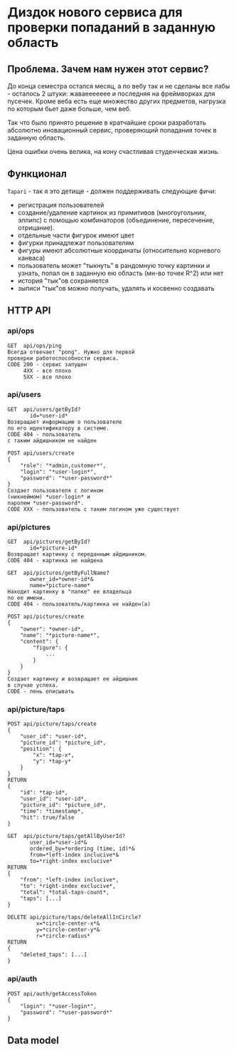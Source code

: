# Диздок нового сервиса для проверки попаданий в заданную область

## Проблема. Зачем нам нужен этот сервис?

До конца семестра остался месяц, а по вебу так и не сделаны
все лабы - осталось 2 штуки: жаваеееееее и последняя на
фреймворках для пусечек. Кроме веба есть еще множество других
предметов, нагрузка по которым бьет даже больше, чем веб.

Так что было принято решение в кратчайшие сроки разработать
абсолютно иновационный сервис, проверяющий попадания точек
в заданную область.

Цена ошибки очень велика, на кону счастливая студенческая
жизнь.

## Функционал

`Tapari` - так я это детище -
должен поддерживать следующие фичи:
- регистрация пользователей
- создание/удаление картинок из примитивов
  (многоугольник, эллипс)
  c помощью комбинаторов
  (объединение, пересечение, отрицание).
- отдельные части фигурок имеют цвет
- фигурки принадлежат пользователям
- фигуры имеют абсолютные координаты
  (относительно корневого канваса)
- пользователь может "тыкнуть" в рандомную
  точку картинки и узнать,
  попал он в заданную ею область
  (мн-во точек R^2) или нет
- история "тык"ов сохраняется
- зыписи "тык"ов можно получать,
  удалять и косвенно создавать

## HTTP API

### api/ops

```
GET  api/ops/ping
Всегда отвечает "pong". Нужно для первой 
проверки работоспособности сервиса.
CODE 200 - сервис запущен
     4XX - все плохо
     5XX - все плохо
```

### api/users

```
GET  api/users/getById?
       id=*user-id*
Возвращает информацию о пользователе 
по его идентификатору в системе.
CODE 404 - пользователь 
с таким айдишником не найден

POST api/users/create
{
    "role": "*admin,customer*",
    "login": "*user-login*",
    "password": "*user-password*"
}
Создает пользователя с логином 
(никнеймом) *user-login* и 
паролем *user-password*.
CODE XXX - пользователь с таким логином уже существует
```

### api/pictures
```
GET  api/pictures/getById?
       id=*picture-id*
Возвращает картинку с переданным айдишником.
CODE 404 - картинка не найдена

GET  api/pictures/getByFullName?
       owner_id=*owner-id*&
       name=*picture-name*
Находит картинку в "папке" ее владельца 
по ее имени.
CODE 404 - пользователь/картинка не найден(а)

POST api/pictures/create
{
    "owner": *owner-id*,
    "name": "*picture-name*",
    "content": {
        "figure": {
            ...
        }
    }
}
Создает картинку и возвращает ее айдишник
в случае успеха.
CODE - лень описывать
```

### api/picture/taps

```
POST api/picture/taps/create
{
    "user_id": *user-id*,
    "picture_id": *picture_id*,
    "position": {
        "x": *tap-x*,
        "y": *tap-y*
    }
}
RETURN
{
    "id": *tap-id*,
    "user_id": *user-id*,
    "picture_id": *picture_id*,
    "time": *timestamp*,
    "hit": true/false
}

GET  api/picture/taps/getAllByUserId?
       user_id=*user-id*&
       ordered_by=*ordering (time, id)*&
       from=*left-index inclucive*&
       to=*right-index exclucive*
RETURN
{
    "from": *left-index inclucive*,
    "to": *right-index exclucive*,
    "total": *total-taps-count*,
    "taps": [...]
}

DELETE api/picture/taps/deleteAllInCircle?
         x=*circle-center-x*&
         y=*circle-center-y*&
         r=*circle-radius*
RETURN
{
    "deleted_taps": [...]
}
```

### api/auth
```
POST api/auth/getAccessToken
{
    "login": "*user-login*",
    "password": "*user-password*"
}
```

## Data model